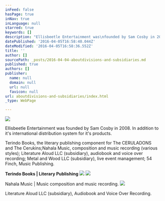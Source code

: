 ```yaml
---
inFeed: false
hasPage: true
inNav: true
inLanguage: null
starred: true
keywords: []
description: "Ellisbeetle Entertainment was\nfounded by Sam Cosby in 2008. In addition to it's international distribution\nsystem for it's products.\_"
datePublished: '2016-04-05T16:58:40.044Z'
dateModified: '2016-04-05T16:58:36.552Z'
title: ''
author: []
sourcePath: _posts/2016-04-04-aboutdivisions-and-subsidiaries.md
published: true
authors: []
publisher:
  name: null
  domain: null
  url: null
  favicon: null
url: aboutdivisions-and-subsidiaries/index.html
_type: WebPage

---
```

![](https://s3-us-west-2.amazonaws.com/the-grid-img/p/5b7a033efc0ef9fb556d0947dce416e2174094f2.png)

Ellisbeetle Entertainment was
founded by Sam Cosby in 2008\. In addition to it's international distribution
system for it's products. 

Terindo Books,
the literary publishing component for The CERULADONS and The Cerukins;Nahala Music, composition and music recording (various styles); Literature Aloud
LLC (subsidiary),
audiobook and voice over recording; Metal and Wood LLC (subsidiary),
live event management; 54 Finch, Music Publishing.

**Terindo Books | Literary Publishing**
![](https://the-grid-user-content.s3-us-west-2.amazonaws.com/ba48daeb-5471-436b-bc03-4ed9f47a4438.png)
![](https://s3-us-west-2.amazonaws.com/the-grid-img/p/d202d2d6593c23c530ff6893ea99040fd2e2342f.png)

Nahala Music | Music composition and music recording.
![](https://the-grid-user-content.s3-us-west-2.amazonaws.com/df031cc3-65f2-4225-bda2-0a5a939dc525.png)

Literature Aloud LLC (subsidiary), Audiobook and Voice Over Recording.